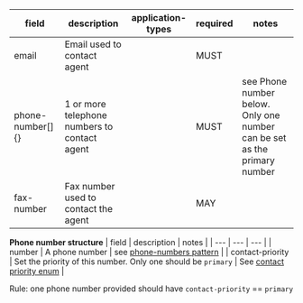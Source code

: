| field | description | application-types | required | notes |
| --- | --- | --- | --- | --- |
| email | Email used to contact agent | | MUST |  |
| phone-number[]{} | 1 or more telephone numbers to contact agent | | MUST | see Phone number below. Only one number can be set as the primary number |
| fax-number | Fax number used to contact the agent | | MAY | |

**Phone number structure**
| field | description | notes |
| --- | --- | --- | 
| number | A phone number | see [phone-numbers pattern](https://design-system.service.gov.uk/patterns/phone-numbers/) |
| contact-priority | Set the priority of this number. Only one should be `primary` | See [contact priority enum](https://github.com/digital-land/planning-application-data-specification/discussions/200) |

Rule: one phone number provided should have `contact-priority` == `primary`
